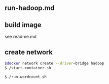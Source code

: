 ## run-hadoop.md

## build image

see readme.md

## create network

```bash
$docker network create --driver=bridge hadoop
$./start-container.sh

$./run-wordcount.sh
```


